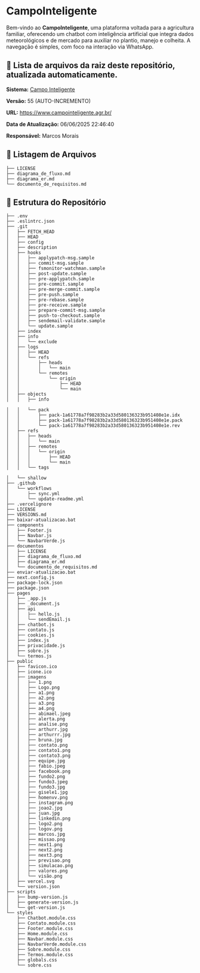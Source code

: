 # CampoInteligente

Bem-vindo ao **CampoInteligente**, uma plataforma voltada para a agricultura familiar, oferecendo um chatbot com inteligência artificial que integra dados meteorológicos e de mercado para auxiliar no plantio, manejo e colheita. A navegação é simples, com foco na interação via WhatsApp.

## 📄 Lista de arquivos da raiz deste repositório, atualizada automaticamente.

**Sistema:** [Campo Inteligente](https://www.campointeligente.agr.br/)

**Versão:** 55 (AUTO-INCREMENTO)

**URL:** https://www.campointeligente.agr.br/

**Data de Atualização:** 06/06/2025 22:46:40

**Responsável:** Marcos Morais

## 📂 Listagem de Arquivos

```
├── LICENSE
├── diagrama_de_fluxo.md
├── diagrama_er.md
└── documento_de_requisitos.md
```

## 🌳 Estrutura do Repositório

```
├── .env
├── .eslintrc.json
├── .git
│   ├── FETCH_HEAD
│   ├── HEAD
│   ├── config
│   ├── description
│   ├── hooks
│   │   ├── applypatch-msg.sample
│   │   ├── commit-msg.sample
│   │   ├── fsmonitor-watchman.sample
│   │   ├── post-update.sample
│   │   ├── pre-applypatch.sample
│   │   ├── pre-commit.sample
│   │   ├── pre-merge-commit.sample
│   │   ├── pre-push.sample
│   │   ├── pre-rebase.sample
│   │   ├── pre-receive.sample
│   │   ├── prepare-commit-msg.sample
│   │   ├── push-to-checkout.sample
│   │   ├── sendemail-validate.sample
│   │   └── update.sample
│   ├── index
│   ├── info
│   │   └── exclude
│   ├── logs
│   │   ├── HEAD
│   │   └── refs
│   │       ├── heads
│   │       │   └── main
│   │       └── remotes
│   │           └── origin
│   │               ├── HEAD
│   │               └── main
│   ├── objects
│   │   ├── info

│   │   └── pack
│   │       ├── pack-1a61778a7f98283b2a33d580136323b951408e1e.idx
│   │       ├── pack-1a61778a7f98283b2a33d580136323b951408e1e.pack
│   │       └── pack-1a61778a7f98283b2a33d580136323b951408e1e.rev
│   ├── refs
│   │   ├── heads
│   │   │   └── main
│   │   ├── remotes
│   │   │   └── origin
│   │   │       ├── HEAD
│   │   │       └── main
│   │   └── tags

│   └── shallow
├── .github
│   └── workflows
│       ├── sync.yml
│       └── update-readme.yml
├── .vercelignore
├── LICENSE
├── VERSIONS.md
├── baixar-atualizacao.bat
├── components
│   ├── Footer.js
│   ├── Navbar.js
│   └── NavbarVerde.js
├── documentos
│   ├── LICENSE
│   ├── diagrama_de_fluxo.md
│   ├── diagrama_er.md
│   └── documento_de_requisitos.md
├── enviar-atualizacao.bat
├── next.config.js
├── package-lock.json
├── package.json
├── pages
│   ├── _app.js
│   ├── _document.js
│   ├── api
│   │   ├── hello.js
│   │   └── sendEmail.js
│   ├── chatbot.js
│   ├── contato.js
│   ├── cookies.js
│   ├── index.js
│   ├── privacidade.js
│   ├── sobre.js
│   └── termos.js
├── public
│   ├── favicon.ico
│   ├── icone.ico
│   ├── imagens
│   │   ├── 1.png
│   │   ├── Logo.png
│   │   ├── a1.png
│   │   ├── a2.png
│   │   ├── a3.png
│   │   ├── a4.png
│   │   ├── abimael.jpeg
│   │   ├── alerta.png
│   │   ├── analise.png
│   │   ├── arthurr.jpg
│   │   ├── arthurrr.jpg
│   │   ├── bruna.jpg
│   │   ├── contato.png
│   │   ├── contato1.png
│   │   ├── contato3.png
│   │   ├── equipe.jpg
│   │   ├── fabio.jpeg
│   │   ├── facebook.png
│   │   ├── fundo2.png
│   │   ├── fundo3.jpeg
│   │   ├── fundo3.jpg
│   │   ├── gisele1.jpg
│   │   ├── homenvv.png
│   │   ├── instagram.png
│   │   ├── joao2.jpg
│   │   ├── juan.jpg
│   │   ├── linkedin.png
│   │   ├── logo2.png
│   │   ├── logov.png
│   │   ├── marcos.jpg
│   │   ├── missao.png
│   │   ├── next1.png
│   │   ├── next2.png
│   │   ├── next3.png
│   │   ├── previsao.png
│   │   ├── simulacao.png
│   │   ├── valores.png
│   │   └── visão.png
│   ├── vercel.svg
│   └── version.json
├── scripts
│   ├── bump-version.js
│   ├── generate-version.js
│   └── get-version.js
└── styles
    ├── Chatbot.module.css
    ├── Contato.module.css
    ├── Footer.module.css
    ├── Home.module.css
    ├── Navbar.module.css
    ├── NavbarVerde.module.css
    ├── Sobre.module.css
    ├── Termos.module.css
    ├── globals.css
    └── sobre.css
```
